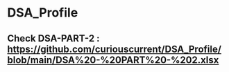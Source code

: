 # DSA_Profile

## Check DSA-PART-2 : https://github.com/curiouscurrent/DSA_Profile/blob/main/DSA%20-%20PART%20-%202.xlsx
